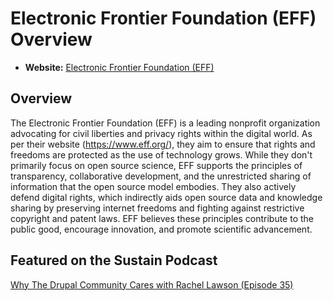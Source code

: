 # Electronic Frontier Foundation (EFF) Overview

- **Website:** [Electronic Frontier Foundation (EFF)](https://www.eff.org/)

## Overview

The Electronic Frontier Foundation (EFF) is a leading nonprofit organization advocating for civil liberties and privacy rights within the digital world. As per their website (<https://www.eff.org/>), they aim to ensure that rights and freedoms are protected as the use of technology grows. While they don't primarily focus on open source science, EFF supports the principles of transparency, collaborative development, and the unrestricted sharing of information that the open source model embodies. They also actively defend digital rights, which indirectly aids open source data and knowledge sharing by preserving internet freedoms and fighting against restrictive copyright and patent laws. EFF believes these principles contribute to the public good, encourage innovation, and promote scientific advancement.

## Featured on the Sustain Podcast

[Why The Drupal Community Cares with Rachel Lawson (Episode 35)](https://podcast.sustainoss.org/35)